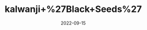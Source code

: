 ---
title: 'kalwanji+%27Black+Seeds%27'
date: '2022-09-15' 
metatag: '' 
inventory: '0' 
draft: false 
# meta description 
shortDescripton: ''
description: 'Seed'
longdescription: ''
featured: True
# product Price
price: '250.0'
# Product Short Description
shortDescription: ''
productID: '3C9B3D10-A12A-ED11-9968-005056B3A416'
type: 'products'
category: 'Seed' 
thumnailproduct: 'https://aminsaddiquidawakhana.eralive.net/images/products/3C9B3D10-A12A-ED11-9968-005056B3A4161.png' 
images:
  - image: 'images/products/3C9B3D10-A12A-ED11-9968-005056B3A4161.png'  
Variants:
---